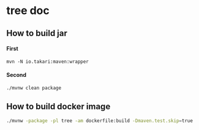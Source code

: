 # tree doc

## How to build jar

#### First
```
mvn -N io.takari:maven:wrapper
```
#### Second
```
./mvnw clean package
```
## How to build docker image
```bash
./mvnw -package -pl tree -am dockerfile:build -Dmaven.test.skip=true
```